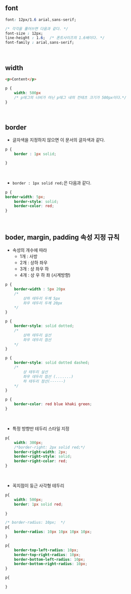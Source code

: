 ## font
``` css
font: 12px/1.6 arial,sans-serif; 

/* 각각을 풀어쓰면 다음과 같다. */
font-size : 12px; 
line-height : 1.6;  /* 폰트사이즈의 1.6배이다. */
font-family : arial,sans-serif;
```
<br>

## width 
```html
<p>Content</p>
```
```css
p {
    width: 500px
    /* p태그의 너비가 아닌 p태그 내의 컨테츠 크기가 500px이다.*/
}
```
<br>

## border
-  글자색을 지정하지 않으면 이 문서의 글자색과 같다. 
```css
p {
    border : 1px solid; 

}
```
<br>

- `border : 1px solid red;`은 다음과 같다. 
```css
p {
border-width: 5px;
    border-style: solid;
    border-color: red;
}
```
<br>

## boder, margin, padding 속성 지정 규칙 

- 속성의 개수에 따라 
    - 1개 : 사방 
    - 2개 : 상하 좌우 
    - 3개 : 상 좌우 하 
    - 4개 : 상 우 하 좌 (시계방향)

```css
p {
    border-width : 5px 20px 
    /*
        상하 테두리 두께 5px 
        좌우 테두리 두께 20px
    */
}

p {
    border-style: solid dotted; 
    /*
        상하 테두리 실선 
        좌우 데두리 점선 
    */
}

p {
    border-style: solid dotted dashed; 
    /*
        상 테두리 실선 
        좌우 데두리 점선 (.......)
        하 테두리 점선(------)
    */
}

p {
    border-color: red blue khaki green;
}
```
<br>

- 특정 방향만 테두리 스타일 지정 
```css
p{
    width: 300px;
    /*border-right: 2px solid red;*/
    border-right-width: 2px;
    border-right-style: solid;
    border-right-color: red;
}
```
<br>

- 꼭지점이 둥근 사각형 테두리 
```css
p{
    width: 500px;
    border: 1px solid red;
    
}

/* border-radius: 10px;  */
p{
    border-radius: 10px 10px 10px 10px; 
}

p{
    border-top-left-radius: 10px;
    border-top-right-radius: 10px;
    border-bottom-left-radius: 10px;
    border-bottom-right-radius: 10px;
}

p{
    
}



```





